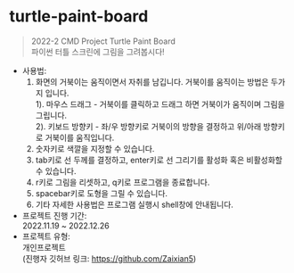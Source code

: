 # turtle-paint-board
> 2022-2 CMD Project Turtle Paint Board</br>
> 파이썬 터틀 스크린에 그림을 그려봅시다!
- 사용법: </br>
  1. 화면의 거북이는 움직이면서 자취를 남깁니다. 거북이를 움직이는 방법은 두가지 입니다.</br>
        1). 마우스 드래그 - 거북이를 클릭하고 드래그 하면 거북이가 움직이며 그림을 그립니다.</br>
        2). 키보드 방향키 - 좌/우 방향키로 거북이의 방향을 결정하고 위/아래 방향키로 거북이를 움직입니다.
  2. 숫자키로 색깔을 지정할 수 있습니다.
  3. tab키로 선 두께를 결정하고, enter키로 선 그리기를 활성화 혹은 비활성화할 수 있습니다.
  4. r키로 그림을 리셋하고, q키로 프로그램을 종료합니다.
  5. spacebar키로 도형을 그릴 수 있습니다.
  6. 기타 자세한 사용법은 프로그램 실행시 shell창에 안내됩니다.</br>
- 프로젝트 진행 기간: </br>
  2022.11.19 ~ 2022.12.26</br>
- 프로젝트 유형: </br>
  개인프로젝트</br>
  (진행자 깃허브 링크: https://github.com/Zaixian5)</br>
